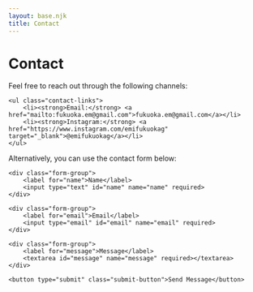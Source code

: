 ```yaml
---
layout: base.njk
title: Contact
---
```


<div class="content-container">

# Contact

<div class="contact-info">
    <p>Feel free to reach out through the following channels:</p>
    
    <ul class="contact-links">
        <li><strong>Email:</strong> <a href="mailto:fukuoka.em@gmail.com">fukuoka.em@gmail.com</a></li>
        <li><strong>Instagram:</strong> <a href="https://www.instagram.com/emifukuokag" target="_blank">@emifukuokag</a></li>
    </ul>
</div>

<p>Alternatively, you can use the contact form below:</p>

<form class="contact-form" method="POST" data-success-message="Message sent successfully!" data-error-message="Something went wrong!">
    <input type="hidden" name="access_key" value="{{ env.web3FormsKey }}">
    <input type="hidden" name="subject" value="New Contact Form Submission">
    <input type="checkbox" name="botcheck" style="display: none;">
    
    <div class="form-group">
        <label for="name">Name</label>
        <input type="text" id="name" name="name" required>
    </div>
    
    <div class="form-group">
        <label for="email">Email</label>
        <input type="email" id="email" name="email" required>
    </div>
    
    <div class="form-group">
        <label for="message">Message</label>
        <textarea id="message" name="message" required></textarea>
    </div>
    
    <button type="submit" class="submit-button">Send Message</button>
</form>

</div>